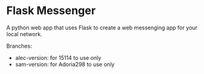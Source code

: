 # Flask Messenger
A python web app that uses Flask to create a web messenging app for your local network.

Branches:
 - alec-version: for 15114 to use only
 - sam-version: for Adoria298 to use only
